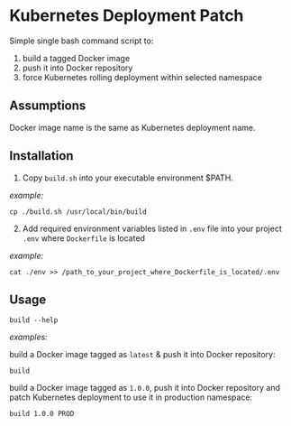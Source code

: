 # Kubernetes Deployment Patch
Simple single bash command script to:

1. build a tagged Docker image
2. push it into Docker repository
3. force Kubernetes rolling deployment within selected namespace

## Assumptions
Docker image name is the same as Kubernetes deployment name.

## Installation
1. Copy `build.sh` into your executable environment $PATH.

*example:*
```
cp ./build.sh /usr/local/bin/build
```

2. Add required environment variables listed in `.env` file into your project `.env` where `Dockerfile` is located

*example:*
```
cat ./env >> /path_to_your_project_where_Dockerfile_is_located/.env
```

## Usage
```
build --help
```

*examples:*

build a Docker image tagged as `latest` & push it into Docker repository:
```
build 
```

build a Docker image tagged as `1.0.0`, push it into Docker repository and patch Kubernetes deployment to use it in production namespace:
```
build 1.0.0 PROD
```

